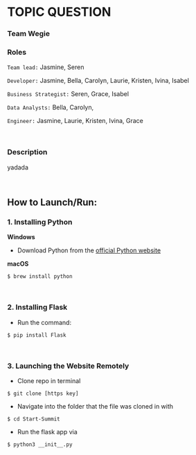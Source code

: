 # TOPIC QUESTION

### Team Wegie

### Roles

`Team lead:` Jasmine, Seren

`Developer:` Jasmine, Bella, Carolyn, Laurie, Kristen, Ivina, Isabel

`Business Strategist:` Seren, Grace, Isabel

`Data Analysts:` Bella, Carolyn,

`Engineer:` Jasmine, Laurie, Kristen, Ivina, Grace

</br>

### Description

yadada

</br>

## How to Launch/Run:

### 1. Installing Python

**Windows**

- Download Python from the [official Python website](https://www.python.org/downloads/)

**macOS**

```
$ brew install python
```

</br>

### 2. Installing Flask

- Run the command:

```
$ pip install Flask
```

</br>

### 3. Launching the Website Remotely

- Clone repo in terminal 
```
$ git clone [https key]
```

- Navigate into the folder that the file was cloned in with 

```
$ cd Start-Summit
```

- Run the flask app via 
```
$ python3 __init__.py
```